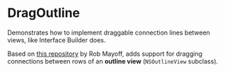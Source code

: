 # DragOutline

Demonstrates how to implement draggable connection lines between views, like
Interface Builder does.

Based on [this repository](https://github.com/mayoff/dragLine) by Rob Mayoff, 
adds support for dragging connections between rows of an **outline view**
(`NSOutlineView` subclass).
